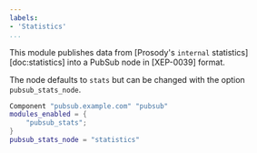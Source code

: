 ```yaml
---
labels:
- 'Statistics'
...
```


This module publishes data from [Prosody's `internal` statistics][doc:statistics]
 into a PubSub node in [XEP-0039] format.

The node defaults to `stats` but can be changed with the option
`pubsub_stats_node`.

``` lua
Component "pubsub.example.com" "pubsub"
modules_enabled = {
    "pubsub_stats";
}
pubsub_stats_node = "statistics"
```
